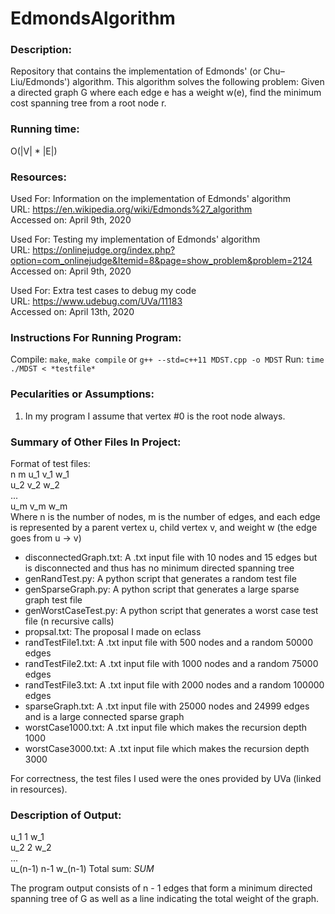 # EdmondsAlgorithm
### Description:
Repository that contains the implementation of Edmonds' (or Chu–Liu/Edmonds') algorithm. This algorithm solves the following problem: Given a directed graph G where each edge e has a weight w(e), find the minimum cost spanning tree from a root node r.

### Running time: 
O(|V| * |E|) 

### Resources:
Used For: Information on the implementation of Edmonds' algorithm  
URL: https://en.wikipedia.org/wiki/Edmonds%27_algorithm  
Accessed on: April 9th, 2020  
  
Used For: Testing my implementation of Edmonds' algorithm  
URL: https://onlinejudge.org/index.php?option=com_onlinejudge&Itemid=8&page=show_problem&problem=2124  
Accessed on: April 9th, 2020  
  
Used For: Extra test cases to debug my code  
URL: https://www.udebug.com/UVa/11183  
Accessed on: April 13th, 2020  
  
### Instructions For Running Program:
Compile: `make`, `make compile` or `g++ --std=c++11 MDST.cpp -o MDST` 
Run: `time ./MDST < *testfile*`
  
### Pecularities or Assumptions: 
1. In my program I assume that vertex #0 is the root node always.
  
### Summary of Other Files In Project:
Format of test files:  
n m 
u_1 v_1 w_1  
u_2 v_2 w_2  
...  
u_m v_m w_m  
Where n is the number of nodes, m is the number of edges, and each edge is represented by a parent vertex u, child vertex v, and weight w (the edge goes from u -> v)  

- disconnectedGraph.txt: A .txt input file with 10 nodes and 15 edges but is disconnected and thus has no minimum directed spanning tree
- genRandTest.py: A python script that generates a random test file
- genSparseGraph.py: A python script that generates a large sparse graph test file
- genWorstCaseTest.py: A python script that generates a worst case test file (n recursive calls)
- propsal.txt: The proposal I made on eclass
- randTestFile1.txt: A .txt input file with 500 nodes and a random 50000 edges
- randTestFile2.txt: A .txt input file with 1000 nodes and a random 75000 edges
- randTestFile3.txt: A .txt input file with 2000 nodes and a random 100000 edges
- sparseGraph.txt: A .txt input file with 25000 nodes and 24999 edges and is a large connected sparse graph
- worstCase1000.txt: A .txt input file which makes the recursion depth 1000 
- worstCase3000.txt: A .txt input file which makes the recursion depth 3000

For correctness, the test files I used were the ones provided by UVa (linked in resources).
  
### Description of Output:
u_1 1 w_1  
u_2 2 w_2  
...  
u_(n-1) n-1 w_(n-1)
Total sum: *SUM*
  
The program output consists of n - 1 edges that form a minimum directed spanning tree of G as well as a line indicating the total weight of the graph. 
